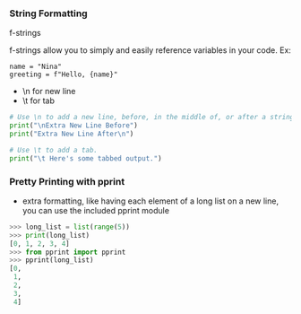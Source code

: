 ### String Formatting

f-strings

f-strings allow you to simply and easily reference variables in your code.
Ex:
```
name = "Nina"
greeting = f"Hello, {name}"
```

- \n for new line
- \t for tab

```py
# Use \n to add a new line, before, in the middle of, or after a string.
print("\nExtra New Line Before")
print("Extra New Line After\n")

# Use \t to add a tab.
print("\t Here's some tabbed output.")
```

### Pretty Printing with pprint

- extra formatting, like having each element of a long list on a new line, you can use the included pprint module 
```py
>>> long_list = list(range(5))
>>> print(long_list)
[0, 1, 2, 3, 4]
>>> from pprint import pprint
>>> pprint(long_list)
[0,
 1,
 2,
 3,
 4]
```

